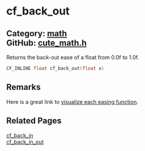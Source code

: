 [](../header.md ':include')

# cf_back_out

Category: [math](/api_reference?id=math)  
GitHub: [cute_math.h](https://github.com/RandyGaul/cute_framework/blob/master/include/cute_math.h)  
---

Returns the back-out ease of a float from 0.0f to 1.0f.

```cpp
CF_INLINE float cf_back_out(float x)
```

## Remarks

Here is a great link to [visualize each easing function](https://easings.net/).

## Related Pages

[cf_back_in](/math/cf_back_in.md)  
[cf_back_in_out](/math/cf_back_in_out.md)  
